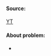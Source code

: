 #### Source:
[YT](https://www.youtube.com/watch?v=ntFKeKUQiQo&list=PLXj4XH7LcRfDrdQuJTHIPmKMpa7eYVaPm&index=36)

#### About problem:

* 